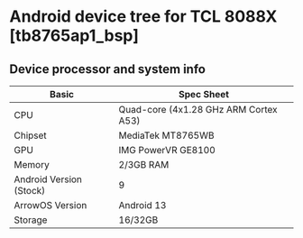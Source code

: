 # Android device tree for TCL 8088X [tb8765ap1_bsp]
## Device processor and system info

|Basic               |Spec Sheet                                                    |
|--                  |--                                                            |
|CPU                 |Quad-core (4x1.28 GHz ARM Cortex A53)                         |
|Chipset             |MediaTek MT8765WB                                             |
|GPU                 |IMG PowerVR GE8100                                            |
|Memory              |2/3GB RAM                                                     |
|Android Version (Stock)    |9                                                             |
| ArrowOS Version  | Android 13     |
|Storage             |16/32GB                        |
